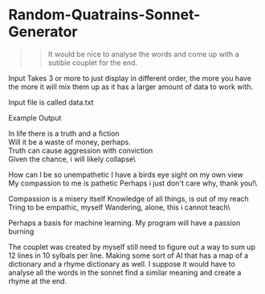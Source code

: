 # Random-Quatrains-Sonnet-Generator

>>It would be nice to analyse the words and come up with a sutible couplet for the end.

Input
Takes 3 or more to just display in different order, the more you have the more it will mix them up as it has a larger amount of data to work with. 

Input file is called data.txt

Example Output 

In life there is a truth and a fiction\
Will it be a waste of money, perhaps.\
Truth can cause aggression with conviction\
Given the chance, i will likely collapse\

How can I be so unempathetic 
I have a birds eye sight on my own view\
My compassion to me is pathetic 
Perhaps i just don't care why, thank you!\

Compassion is a misery itself
Knowledge of all things, is out of my reach\
Tring to be empathic, myself
Wandering, alone, this i cannot teach\

Perhaps a basis for machine learning.
My program will have a passion burning

The couplet was created by myself still need to figure out a way to sum up 12 lines in 10 sylbals per line.
Making some sort of AI that has a map of a dictionary and a rhyme dictionary as well. I suppose it would have to analyse all the words in the sonnet find a similar meaning and create a rhyme at the end.

